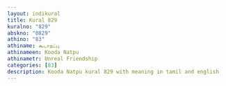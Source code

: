 ```yaml
---
layout: indikural
title: Kural 829
kuralno: "829"
abskno: "0829"
athino: "83"
athiname: கூடாநட்பு
athinameen: Kooda Natpu
athinametr: Unreal Friendship
categories: [83]
description: Kooda Natpu kural 829 with meaning in tamil and english 
---
```


